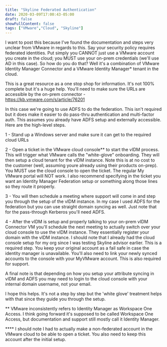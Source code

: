 ```yaml
---
title: "Skyline Federated Authentication"
date: 2020-03-09T17:00:43-05:00
draft: false
showFullContent: false
tags: ["VMware","Cloud", "Skyline"]
---
```

I want to post this because I've found the documentation and steps very unclear from VMware in regards to this. Say your security policy requires federated identities. Put simply you CANNOT just use a VMware account you create in the cloud; you MUST use your on-prem credentials (we'll use AD in this case). So how do you do that? Well it's a combination of VMware Identity Manager Connector and a VMware Identity Manager* tenant in the cloud. 

This is a great resource as a one stop shop for information. It's not 100% complete but it's a huge help. You'll need to make sure the URLs are accessible by the on-prem connector - https://kb.vmware.com/s/article/76201

In this case we're going to use ADFS to do the federation. This isn't required but it does make it easier to do pass-thru authentication and multi-factor auth. This assumes you already have ADFS setup and externally accessible. Here are the high-level steps. 

1 - Stand up a Windows server and make sure it can get to the required cloud URLs

2 - Open a ticket in the VMware cloud console** to start the vIDM process. This will trigger what VMware calls the "white-glove" onboarding. They will then setup a cloud tenant for the vIDM instance. Note this is at no cost to the customer (well, assuming youre already using their products on-prep). You MUST use the cloud console to open the ticket. The regular My VMware portal will NOT work. I also recommend specifying in the ticket you want an Identity Manager Federation setup or something along those lines so they route it properly. 

3 - You will then schedule a meeting where support will come in and step you through the setup of the vIDM instance. In my case I used ADFS for the federation but you can use straight domain syncing as well. Just note that for the pass-through Kerberos you'll need ADFS. 

4 - After the vIDM is setup and properly talking to your on-prem vIDM Connector VM you'll schedule the next meeting to actually switch over your cloud console to use the vIDM instance. They essentially register your domain with the vIDM instance. I should note that I already had the cloud console setup for my org since I was testing Skyline advisor earlier. This is a required step. You keep your original account as a fail safe in case the identity manager is unavailable. You'll also need to link your newly synced accounts to the console with your MyVMware account. This is also required for support. 

A final note is that depending on how you setup your attribute syncing in vIDM and ADFS you may need to login to the cloud console with your internal domain username, not your email.

I hope this helps. It's not a step by step but the 'white glove' treatment helps with that since they guide you through the setup. 


** VMware inconsistently refers to Identity Manager as Workspace One Access. I think going forward it's supposed to be called Workspace One Access, but documentation and support still mostly call it Identity Manager. 

**** I should note I had to actually make a non-federated account in the VMware cloud to be able to open a ticket. You also need to keep this account after the initial setup. 